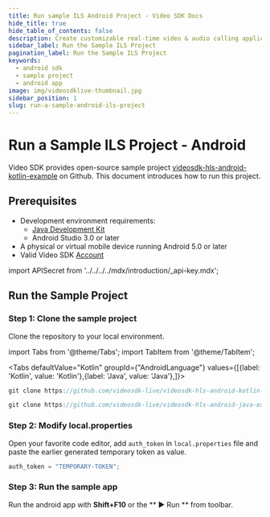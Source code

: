 ```yaml
---
title: Run sample ILS Android Project - Video SDK Docs
hide_title: true
hide_table_of_contents: false
description: Create customizable real-time video & audio calling applications with React JS SDK with Video SDK add live Video & Audio conferencing to your applications.
sidebar_label: Run the Sample ILS Project
pagination_label: Run the Sample ILS Project
keywords:
  - android sdk
  - sample project
  - android app
image: img/videosdklive-thumbnail.jpg
sidebar_position: 1
slug: run-a-sample-android-ils-project
---
```


# Run a Sample ILS Project - Android

Video SDK provides open-source sample project [videosdk-hls-android-kotlin-example](https://github.com/videosdk-live/videosdk-hls-android-kotlin-example) on Github. This document introduces how to run this project.

## Prerequisites

- Development environment requirements:
  - [Java Development Kit](https://www.oracle.com/java/technologies/downloads/)
  - Android Studio 3.0 or later
- A physical or virtual mobile device running Android 5.0 or later
- Valid Video SDK [Account](https://app.videosdk.live/)

import APISecret from '../../../../mdx/introduction/\_api-key.mdx';

<APISecret title="Get your API key and Secret key" />

## Run the Sample Project

### Step 1: Clone the sample project

Clone the repository to your local environment.

import Tabs from '@theme/Tabs';
import TabItem from '@theme/TabItem';

<Tabs
defaultValue="Kotlin"
groupId={"AndroidLanguage"}
values={[{label: 'Kotlin', value: 'Kotlin'},{label: 'Java', value: 'Java'},]}>

<TabItem value="Kotlin">

```js
git clone https://github.com/videosdk-live/videosdk-hls-android-kotlin-example.git
```

</TabItem>

<TabItem value="Java">

```js
git clone https://github.com/videosdk-live/videosdk-hls-android-java-example.git
```

</TabItem>

</Tabs>

### Step 2: Modify local.properties

Open your favorite code editor, add `auth_token` in `local.properties` file and paste the earlier generated temporary token as value.

```js title="local.properties"
auth_token = "TEMPORARY-TOKEN";
```

### Step 3: Run the sample app

Run the android app with **Shift+F10** or the ** ▶ Run ** from toolbar.
